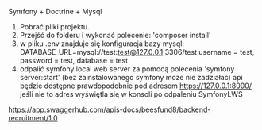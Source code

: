 Symfony + Doctrine + Mysql


1. Pobrać pliki projektu.
2. Przejść do folderu i wykonać polecenie: 'composer install'
3. w pliku .env znajduje się konfiguracja bazy mysql: DATABASE_URL=mysql://test:test@127.0.0.1:3306/test 
    username = test, password = test, database = test
4. odpalić symfony local web server za pomocą polecenia 'symfony server:start' (bez zainstalowanego symfony moze nie zadziałać)
    api będzie dostępne prawdopodobnie pod adresem https://127.0.0.1:8000/ jeśli nie to adres wyświętla się w konsoli po odpaleniu SymfonyLWS

https://app.swaggerhub.com/apis-docs/beesfund8/backend-recruitment/1.0
